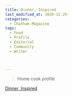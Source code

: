 ```yaml
---
title: Dinner, Inspired
last_modified_at: 2020-11-29
categories:
  - Chatham Magazine
tags:
  - Food
  - Profile
  - Editorial 
  - Community
  - Writer



---
```


> Home cook profile

[Dinner, Inspired](https://issuu.com/shannonmedia/docs/chatm_issue/66)
